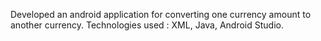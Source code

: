 Developed an android application for converting one currency amount to
 another currency.
 Technologies used : XML, Java, Android Studio.

